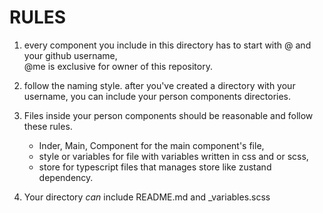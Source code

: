 # RULES

1. every component you include in this directory has to start with @ and your github username,\
@me is exclusive for owner of this repository.

2. follow the naming style. after you've created a directory with your username,
you can include your person components directories.

3. Files inside your person components should be reasonable and follow these rules.

   - Inder, Main, Component for the main component's file,
   - style or variables for file with variables written in css and or scss,
   - store for typescript files that manages store like zustand dependency.

4. Your directory *can* include README.md and _variables.scss
